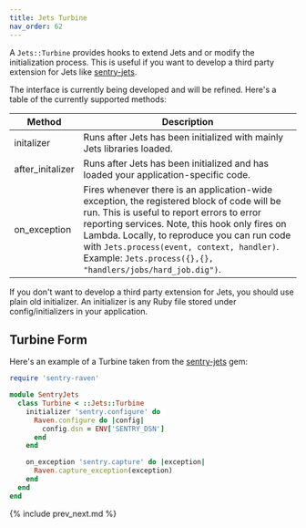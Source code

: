```yaml
---
title: Jets Turbine
nav_order: 62
---
```


A `Jets::Turbine` provides hooks to extend Jets and or modify the initialization process. This is useful if you want to develop a third party extension for Jets like [sentry-jets](https://github.com/tongueroo/sentry-jets).

The interface is currently being developed and will be refined. Here's a table of the currently supported methods:

Method | Description
--- | ---
initalizer | Runs after Jets has been initialized with mainly Jets libraries loaded.
after_initalizer | Runs after Jets has been initialized and has loaded your application-specific code.
on_exception | Fires whenever there is an application-wide exception, the registered block of code will be run. This is useful to report errors to error reporting services. Note, this hook only fires on Lambda. Locally, to reproduce you can run code with `Jets.process(event, context, handler)`.  Example: `Jets.process({},{}, "handlers/jobs/hard_job.dig")`.

If you don't want to develop a third party extension for Jets, you should use plain old initializer. An initializer is any Ruby file stored under config/initializers in your application.

## Turbine Form

Here's an example of a Turbine taken from the [sentry-jets](https://github.com/tongueroo/sentry-jets/blob/master/lib/sentry_jets/turbine.rb) gem:

```ruby
require 'sentry-raven'

module SentryJets
  class Turbine < ::Jets::Turbine
    initializer 'sentry.configure' do
      Raven.configure do |config|
        config.dsn = ENV['SENTRY_DSN']
      end
    end

    on_exception 'sentry.capture' do |exception|
      Raven.capture_exception(exception)
    end
  end
end
```

{% include prev_next.md %}

